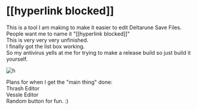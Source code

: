 # [[hyperlink blocked]]

This is a tool I am making to make it easier to edit Deltarune Save Files. <br>
People want me to name it "[[hyperlink blocked]]" <br>
This is very very very unfinished.<br>
I finally got the list box working.<br>
So my antivirus yells at me for trying to make a release build so just build it yourself.<br>

![h](https://media.discordapp.net/attachments/892459319247896606/894036653520343070/unknown.png "Even when I am not making romhacks I can not escape cutoff.")


Plans for when I get the "main thing" done:<br>
Thrash Editor<br>
Vessle Editor<br>
Random button for fun. :)
